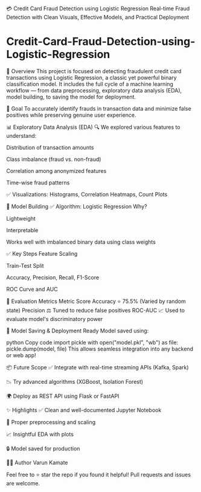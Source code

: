💳 Credit Card Fraud Detection using Logistic Regression
Real-time Fraud Detection with Clean Visuals, Effective Models, and Practical Deployment

# Credit-Card-Fraud-Detection-using-Logistic-Regression
📌 Overview This project is focused on detecting fraudulent credit card transactions using Logistic Regression, a classic yet powerful binary classification model. It includes the full cycle of a machine learning workflow — from data preprocessing, exploratory data analysis (EDA), model building, to saving the model for deployment.

🚀 Goal
To accurately identify frauds in transaction data and minimize false positives while preserving genuine user experience.

📊 Exploratory Data Analysis (EDA)
🔍 We explored various features to understand:

Distribution of transaction amounts

Class imbalance (fraud vs. non-fraud)

Correlation among anonymized features

Time-wise fraud patterns

✅ Visualizations: Histograms, Correlation Heatmaps, Count Plots

🧠 Model Building
✅ Algorithm: Logistic Regression
Why?

Lightweight

Interpretable

Works well with imbalanced binary data using class weights

✅ Key Steps
Feature Scaling

Train-Test Split

Accuracy, Precision, Recall, F1-Score

ROC Curve and AUC

🧪 Evaluation Metrics
Metric	Score
Accuracy	⭐ 75.5% (Varied by random state)
Precision	⚖️ Tuned to reduce false positives
ROC-AUC	📈 Used to evaluate model's discriminatory power

💾 Model Saving & Deployment Ready
Model saved using:

python
Copy code
import pickle
with open("model.pkl", "wb") as file:
    pickle.dump(model, file)
This allows seamless integration into any backend or web app!

📦 Future Scope
✅ Integrate with real-time streaming APIs (Kafka, Spark)

📉 Try advanced algorithms (XGBoost, Isolation Forest)

🌍 Deploy as REST API using Flask or FastAPI

✨ Highlights
✅ Clean and well-documented Jupyter Notebook

🧹 Proper preprocessing and scaling

📈 Insightful EDA with plots

🔒 Model saved for production

🧑‍💻 Author
Varun Kamate

Feel free to ⭐ star the repo if you found it helpful!
Pull requests and issues are welcome.
